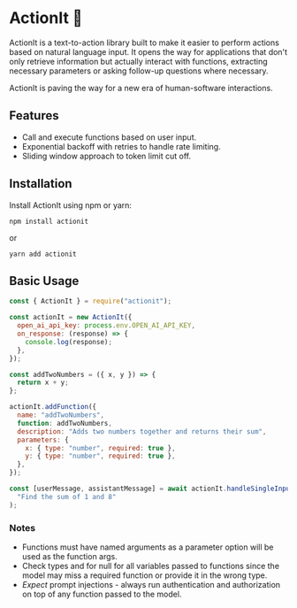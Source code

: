 # ActionIt 🚀

ActionIt is a text-to-action library built to make it easier to perform actions based on natural language input. It opens the way for applications that don't only retrieve information but actually interact with functions, extracting necessary parameters or asking follow-up questions where necessary.

ActionIt is paving the way for a new era of human-software interactions.

## Features

- Call and execute functions based on user input.
- Exponential backoff with retries to handle rate limiting.
- Sliding window approach to token limit cut off.

## Installation

Install ActionIt using npm or yarn:

```
npm install actionit
```

or

```
yarn add actionit
```

## Basic Usage

```javascript
const { ActionIt } = require("actionit");

const actionIt = new ActionIt({
  open_ai_api_key: process.env.OPEN_AI_API_KEY,
  on_response: (response) => {
    console.log(response);
  },
});

const addTwoNumbers = ({ x, y }) => {
  return x + y;
};

actionIt.addFunction({
  name: "addTwoNumbers",
  function: addTwoNumbers,
  description: "Adds two numbers together and returns their sum",
  parameters: {
    x: { type: "number", required: true },
    y: { type: "number", required: true },
  },
});

const [userMessage, assistantMessage] = await actionIt.handleSingleInput(
  "Find the sum of 1 and 8"
);
```

### Notes

- Functions must have named arguments as a parameter option will be used as the function args.
- Check types and for null for all variables passed to functions since the model may miss a required function or provide it in the wrong type.
- _Expect_ prompt injections - always run authentication and authorization on top of any function passed to the model.
